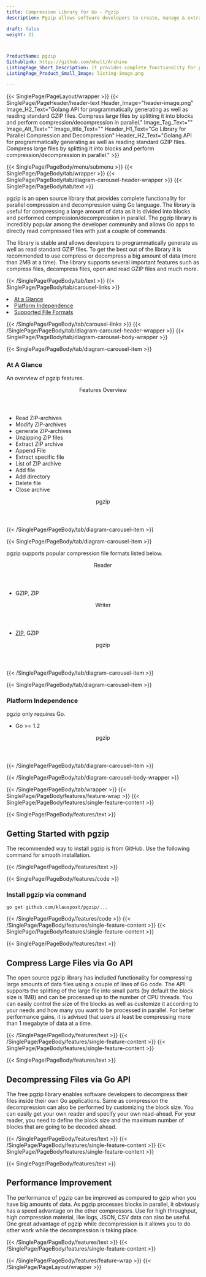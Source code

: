 ```yaml
---
title: Compression Library for Go - Pgzip
description: Pgzip allows software developers to create, manage & extract files from archives via Go API.

draft: false
weight: 21



ProductName: pgzip
Githublink: https://github.com/mholt/Archive
ListingPage_Short_Description: It provides complete functionality for parallel compression and decompression of large Files using the Go language.
ListingPage_Product_Small_Image: listing-image.png 

---
```


{{< SinglePage/PageLayout/wrapper >}}
{{< SinglePage/PageHeader/header-text
Header_Image="header-image.png"
Image_H2_Text="Golang API for programmatically generating as well as reading standard GZIP files. Compress large files by splitting it into blocks and perform compression/decompression in parallel."
Image_Tag_Text=""
Image_Alt_Text=""
Image_title_Text=""
Header_H1_Text="Go Library for Parallel Compression and Decompression"
Header_H2_Text="Golang API for programmatically generating as well as reading standard GZIP files. Compress large files by splitting it into blocks and perform compression/decompression in parallel." >}}

{{< SinglePage/PageBody/menu/submenu >}}
{{< SinglePage/PageBody/tab/wrapper >}}
{{< SinglePage/PageBody/tab/diagram-carousel-header-wrapper >}}
{{< SinglePage/PageBody/tab/text >}}



<p>pgzip is an open source library that provides complete functionality for parallel compression and decompression using Go language. The library is useful for compressing a large amount of data as it is divided into blocks and performed compression/decompression in parallel. The pgzip library is incredibly popular among the developer community and allows Go apps to directly read compressed files with just a couple of commands.</p>
<p>The library is stable and allows developers to programmatically generate as well as read standard GZIP files. To get the best out of the library it is recommended to use compress or decompress a big amount of data (more than 2MB at a time). The library supports several important features such as compress files, decompress files, open and read GZIP files and much more.</p>

{{< /SinglePage/PageBody/tab/text >}}
{{< SinglePage/PageBody/tab/carousel-links >}}

<li data-target="#diagramcarousel" data-slide-to="0"><a href="#">At a Glance</a></li>
<li data-target="#diagramcarousel" data-slide-to="2"><a href="#">Platform Independence</a></li>
<li data-target="#diagramcarousel" data-slide-to="1"><a class="activetab" href="#">Supported File Formats</a></li>


{{< /SinglePage/PageBody/tab/carousel-links >}}
{{< /SinglePage/PageBody/tab/diagram-carousel-header-wrapper >}}
{{< SinglePage/PageBody/tab/diagram-carousel-body-wrapper >}}

{{< SinglePage/PageBody/tab/diagram-carousel-item >}}
<h3>At A Glance</h3>
<p>An overview of pgzip features.</p>
<div class="diagram1 d1-poi">
<div class="d1-row">
<div class="d1-col d1-right"><header>Features Overview</header>
<ul>
<li>Read ZIP-archives</li>
<li>Modify ZIP-archives</li>
<li>generate ZIP-archives</li>
<li>Unzipping ZIP files</li>
<li>Extract ZIP archive</li>
<li>Append File</li>
<li>Extract specific file</li>
<li>List of ZIP archive</li>
<li>Add file</li>
<li>Add directory</li>
<li>Delete file</li>
<li>Close archive</li>
</ul>
</div>
</div>
<div class="d1-logo" style="border: none;"><!--<img src='listing-image.png' alt="Compression APIs for .NET" />--><header>pgzip</header><footer><small></small></footer></div>
<!--/logo--></div>
<!--/diagram1-->
{{< /SinglePage/PageBody/tab/diagram-carousel-item >}}

{{< SinglePage/PageBody/tab/diagram-carousel-item >}}
<p>pgzip supports popular compression file formats listed below.</p>
<div class="diagram1 d2 d1-poi">
<div class="d1-row">
<div class="d1-col d1-left"><header><i class="fa fa-arrows-v"> </i> Reader</header>
<ul>
<li>GZIP, ZIP</li>
</ul>
</div>
<!--/left-->
<div class="d1-col d1-right"><header><i class="fa fa-long-arrow-down"> </i> Writer</header>
<ul>
<li><a href="https://docs.fileformat.com/compression/zip/">ZIP</a>, GZIP</li>
</ul>
</div>
<!--/right--></div>
<!--/row-->
<div class="d1-logo" style="border: none;"><!--<img src='listing-image.png' alt="Compression APIs for .NET" />--><header>pgzip</header><footer><small></small></footer></div>
<!--/logo--></div>
<!--/diagram2-->
{{< /SinglePage/PageBody/tab/diagram-carousel-item >}}

{{< SinglePage/PageBody/tab/diagram-carousel-item >}}
<h3>Platform Independence</h3>
<p>pgzip only requires Go.</p>
<div class="diagram1 d1-poi">
<div class="d1-row">
<div class="d1-col d1-left">
<ul>
<li>Go &gt;= 1.2 </li>
</ul>
</div>
<!--/left-->
<div class="d1-col d1-right"> </div>
<!--/right--></div>
<!--/row-->
<div class="d1-logo" style="border: none;"><!--<img src='listing-image.png' alt="Compression APIs for .NET" />--><header>pgzip</header><footer><small></small></footer></div>
<!--/logo--></div>
<!--/diagram2 -->
{{< /SinglePage/PageBody/tab/diagram-carousel-item >}}

{{< /SinglePage/PageBody/tab/diagram-carousel-body-wrapper >}}

{{< /SinglePage/PageBody/tab/wrapper >}}
{{< SinglePage/PageBody/features/feature-wrap >}}
{{< SinglePage/PageBody/features/single-feature-content >}}

{{< SinglePage/PageBody/features/text >}}
<h2 class="h2title">Getting Started with pgzip</h2>
<p>The recommended way to install pgzip is from GitHub. Use the following command for smooth installation.</p>
{{< /SinglePage/PageBody/features/text >}}

{{< SinglePage/PageBody/features/code >}}
<h3>Install pgzip via command</h3>
<pre><code class="html">go get github.com/klauspost/pgzip/...</code></pre>


{{< /SinglePage/PageBody/features/code >}}
{{< /SinglePage/PageBody/features/single-feature-content >}}
{{< SinglePage/PageBody/features/single-feature-content >}}

{{< SinglePage/PageBody/features/text >}}
<h2 class="h2title">Compress Large Files via Go API</h2>
<p>The open source pgzip library has included functionality for compressing large amounts of data files using a couple of lines of Go code. The API supports the splitting of the large file into small parts (by default the block size is 1MB) and can be processed up to the number of CPU threads. You can easily control the size of the blocks as well as customize it according to your needs and how many you want to be processed in parallel. For better performance gains, it is advised that users at least be compressing more than 1 megabyte of data at a time.</p>

{{< /SinglePage/PageBody/features/text >}}
{{< /SinglePage/PageBody/features/single-feature-content >}}
{{< SinglePage/PageBody/features/single-feature-content >}}

{{< SinglePage/PageBody/features/text >}}
<h2 class="h2title">Decompressing Files via Go API</h2>
<p>The free pgzip library enables software developers to decompress their files inside their own Go applications. Same as compression the decompression can also be performed by customizing the block size. You can easily get your own reader and specify your own read-ahead. For your reader, you need to define the block size and the maximum number of blocks that are going to be decoded ahead.</p>

{{< /SinglePage/PageBody/features/text >}}
{{< /SinglePage/PageBody/features/single-feature-content >}}
{{< SinglePage/PageBody/features/single-feature-content >}}

{{< SinglePage/PageBody/features/text >}}
<h2 class="h2title">Performance Improvement</h2>
<p>The performance of pgzip can be improved as compared to gzip when you have big amounts of data. As pgzip processes blocks in parallel, it obviously has a speed advantage on the other compressors. Use for high throughput, high compression material, like logs, JSON, CSV data can also be useful. One great advantage of pgzip while decompression is it allows you to do other work while the decompression is taking place.</p>

{{< /SinglePage/PageBody/features/text >}}
{{< /SinglePage/PageBody/features/single-feature-content >}}

{{< /SinglePage/PageBody/features/feature-wrap >}}
{{< /SinglePage/PageLayout/wrapper >}}